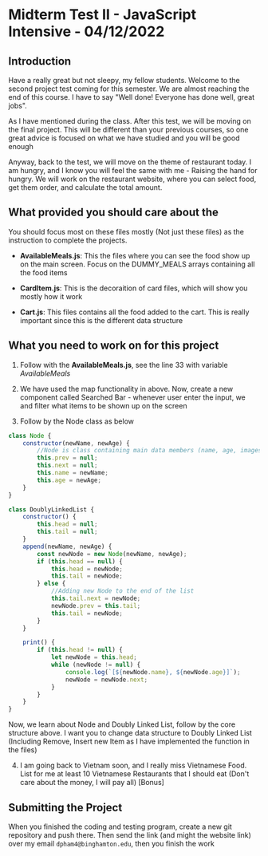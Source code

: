 # Midterm Test II - JavaScript Intensive - 04/12/2022

## Introduction

Have a really great but not sleepy, my fellow students. Welcome to the second project test coming for this semester. We are almost reaching the end of this course. I have to say "Well done! Everyone has done well, great jobs".

As I have mentioned during the class. After this test, we will be moving on the final project. This will be different than your previous courses, so one great advice is focused on what we have studied and you will be good enough

Anyway, back to the test, we will move on the theme of restaurant today. I am hungry, and I know you will feel the same with me - Raising the hand for hungry. We will work on the restaurant website, where you can select food, get them order, and calculate the total amount.

## What provided you should care about the

You should focus most on these files mostly (Not just these files) as the instruction to complete the projects.

-   **AvailableMeals.js**: This the files where you can see the food show up on the main screen. Focus on the DUMMY_MEALS arrays containing all the food items

-   **CardItem.js**: This is the decoraition of card files, which will show you mostly how it work

-   **Cart.js**: This files contains all the food added to the cart. This is really important since this is the different data structure

## What you need to work on for this project

1. Follow with the **AvailableMeals.js**, see the line 33 with variable _AvailableMeals_

2. We have used the map functionality in above. Now, create a new component called Searched Bar - whenever user enter the input, we and filter what items to be shown up on the screen

3. Follow by the Node class as below

```javascript
class Node {
    constructor(newName, newAge) {
        //Node is class containing main data members (name, age, images - covered in React components), and Prev and Next - linking to another Node
        this.prev = null;
        this.next = null;
        this.name = newName;
        this.age = newAge;
    }
}

class DoublyLinkedList {
    constructor() {
        this.head = null;
        this.tail = null;
    }
    append(newName, newAge) {
        const newNode = new Node(newName, newAge);
        if (this.head == null) {
            this.head = newNode;
            this.tail = newNode;
        } else {
            //Adding new Node to the end of the list
            this.tail.next = newNode;
            newNode.prev = this.tail;
            this.tail = newNode;
        }
    }

    print() {
        if (this.head != null) {
            let newNode = this.head;
            while (newNode != null) {
                console.log(`[${newNode.name}, ${newNode.age}]`);
                newNode = newNode.next;
            }
        }
    }
}
```

Now, we learn about Node and Doubly Linked List, follow by the core structure above. I want you to change data structure to Doubly Linked List (Including Remove, Insert new Item as I have implemented the function in the files)

4. I am going back to Vietnam soon, and I really miss Vietnamese Food. List for me at least 10 Vietnamese Restaurants that I should eat (Don't care about the money, I will pay all) [Bonus]

## Submitting the Project

When you finished the coding and testing program, create a new git repository and push there. Then send the link (and might the website link) over my email `dpham4@binghamton.edu`, then you finish the work

>>>>>>> 
